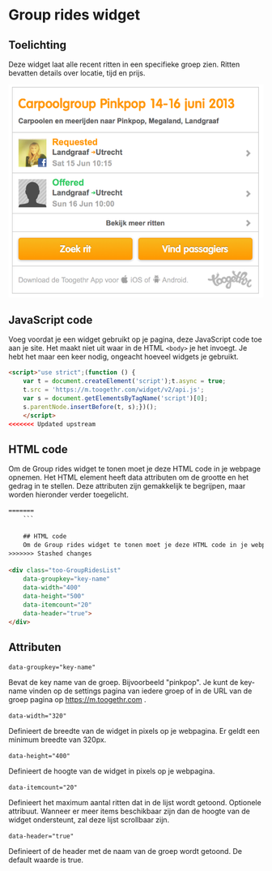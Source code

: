Group rides widget
==================

## Toelichting

Deze widget laat alle recent ritten in een specifieke groep zien. Ritten bevatten details over locatie, tijd en prijs.

![Pinkpop example](../static/img/ride.png)


## JavaScript code

Voeg voordat je een widget gebruikt op je pagina, deze JavaScript code toe aan je site. Het maakt niet uit waar in de HTML `<body>` je het invoegt. Je hebt het maar een keer nodig, ongeacht hoeveel widgets je gebruikt.

```html
<script>"use strict";(function () {
	var t = document.createElement('script');t.async = true;
	t.src = 'https://m.toogethr.com/widget/v2/api.js';
	var s = document.getElementsByTagName('script')[0];
	s.parentNode.insertBefore(t, s);})();
	</script>
<<<<<<< Updated upstream
```

## HTML code
Om de Group rides widget te tonen moet je deze HTML code in je webpage opnemen. Het HTML element heeft data attributen om de grootte en het gedrag in te stellen. Deze attributen zijn gemakkelijk te begrijpen, maar worden hieronder verder toegelicht.

```html
=======
	```
	
	## HTML code
	Om de Group rides widget te tonen moet je deze HTML code in je webpage opnemen. Het HTML element heeft data attributen om de grootte en het gedrag in te stellen. Deze attributen zijn gemakkelijk te begrijpen, maar worden hieronder verder toegelicht.
>>>>>>> Stashed changes

<div class="too-GroupRidesList"
	data-groupkey="key-name"
	data-width="400"
	data-height="500"
	data-itemcount="20"
	data-header="true">
</div>
```

## Attributen

`data-groupkey="key-name"`

Bevat de key name van de groep. Bijvoorbeeld "pinkpop". Je kunt de key-name vinden op de settings pagina van iedere groep of in de URL van de groep pagina op https://m.toogethr.com .

`data-width="320"`

Definieert de breedte van de widget in pixels op je webpagina. Er geldt een minimum breedte van 320px.

`data-height="400"`

Definieert de hoogte van de widget in pixels op je webpagina.

`data-itemcount="20"`

Definieert het maximum aantal ritten dat in de lijst wordt getoond. Optionele attribuut. Wanneer er meer items beschikbaar zijn dan de hoogte van de widget ondersteunt, zal deze lijst scrollbaar zijn.

`data-header="true"`

Definieert of de header met de naam van de groep wordt getoond. De default waarde is true.

